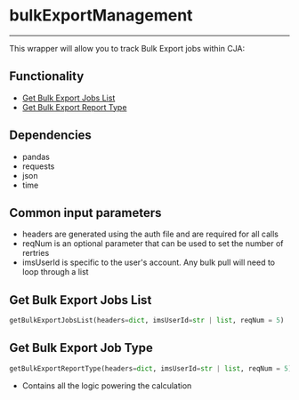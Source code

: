 # bulkExportManagement
-----------------------
This wrapper will allow you to track Bulk Export jobs within CJA:

## Functionality
* [Get Bulk Export Jobs List](https://github.com/jaytmii/py2AdobeDocs/blob/main/docs/connectionsManagement.md#get-bulk-export-jobs-list)
* [Get Bulk Export Report Type](https://github.com/jaytmii/py2AdobeDocs/blob/main/docs/connectionsManagement.md#get-bulk-export-report-type)


## Dependencies
* pandas
* requests
* json
* time

## Common input parameters
* headers are generated using the auth file and are required for all calls
* reqNum is an optional parameter that can be used to set the number of rertries
* imsUserId is specific to the user's account. Any bulk pull will need to loop through a list

## Get Bulk Export Jobs List
```python
getBulkExportJobsList(headers=dict, imsUserId=str | list, reqNum = 5)
```

## Get Bulk Export Job Type
```python
getBulkExportReportType(headers=dict, imsUserId=str | list, reqNum = 5)
```
* Contains all the logic powering the calculation

